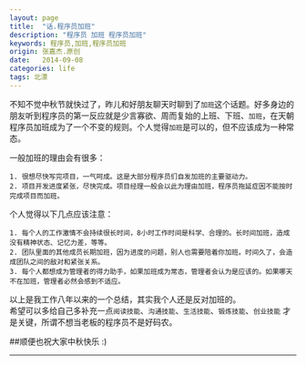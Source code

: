 ```yaml
---
layout: page
title:  "话.程序员加班"
description: "程序员 加班 程序员加班"
keywords: 程序员,加班,程序员加班
origin: 张嘉杰.原创
date:   2014-09-08
categories: life
tags: 北漂
---
```

不知不觉中秋节就快过了，昨儿和好朋友聊天时聊到了`加班`这个话题。好多身边的朋友听到程序员的第一反应就是少言寡欲、周而复始的上班、下班、`加班`，在天朝程序员加班成为了一个不变的规则。个人觉得`加班`是可以的，但不应该成为一种常态。  
<!--more-->

一般加班的理由会有很多：

	1. 很想尽快写完项目，一气呵成。这是大部分程序员们自发加班的主要驱动力。
	2. 项目开发进度紧张，尽快完成。项目经理一般会以此为理由加班，程序员拖延症因不能按时完成项目而加班。

个人觉得以下几点应该注意：  

	1. 每个人的工作激情不会持续很长时间，8小时工作时间是科学、合理的。长时间加班，造成没有精神状态、记忆力差，等等。  
	2. 团队里面的其他成员长期加班，因为进度的问题，别人也需要陪着你加班。时间久了，会造成团队之间的敌对和紧张关系。  
	3. 每个人都想成为管理者的得力助手，如果加班成为常态，管理者会认为是应该的。如果哪天不在加班，管理者必然会感到不适应。

以上是我工作八年以来的一个总结，其实我个人还是反对加班的。  
希望可以多给自己多补充一点`阅读技能`、`沟通技能`、`生活技能`、`锻炼技能`、`创业技能` 才是关键，所谓不想当老板的程序员不是好码农。  

##顺便也祝大家中秋快乐 :)

---------------------------------------